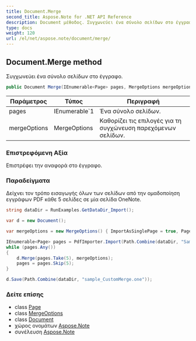 ```yaml
---
title: Document.Merge
second_title: Aspose.Note for .NET API Reference
description: Document μέθοδος. Συγχωνεύει ένα σύνολο σελίδων στο έγγραφο.
type: docs
weight: 120
url: /el/net/aspose.note/document/merge/
---
```

## Document.Merge method

Συγχωνεύει ένα σύνολο σελίδων στο έγγραφο.

```csharp
public Document Merge(IEnumerable<Page> pages, MergeOptions mergeOptions = null)
```

| Παράμετρος | Τύπος | Περιγραφή |
| --- | --- | --- |
| pages | IEnumerable`1 | Ένα σύνολο σελίδων. |
| mergeOptions | MergeOptions | Καθορίζει τις επιλογές για τη συγχώνευση παρεχόμενων σελίδων. |

### Επιστρεφόμενη Αξία

Επιστρέφει την αναφορά στο έγγραφο.

### Παραδείγματα

Δείχνει τον τρόπο εισαγωγής όλων των σελίδων από την ομαδοποίηση εγγράφων PDF κάθε 5 σελίδες σε μία σελίδα OneNote.

```csharp
string dataDir = RunExamples.GetDataDir_Import();

var d = new Document();

var mergeOptions = new MergeOptions() { ImportAsSinglePage = true, PageSpacing = 100 };

IEnumerable<Page> pages = PdfImporter.Import(Path.Combine(dataDir, "SampleGrouping.pdf"));
while (pages.Any())
{
    d.Merge(pages.Take(5), mergeOptions);
    pages = pages.Skip(5);
}

d.Save(Path.Combine(dataDir, "sample_CustomMerge.one"));
```

### Δείτε επίσης

* class [Page](../../page/)
* class [MergeOptions](../../mergeoptions/)
* class [Document](../)
* χώρος ονομάτων [Aspose.Note](../../document/)
* συνέλευση [Aspose.Note](../../../)


